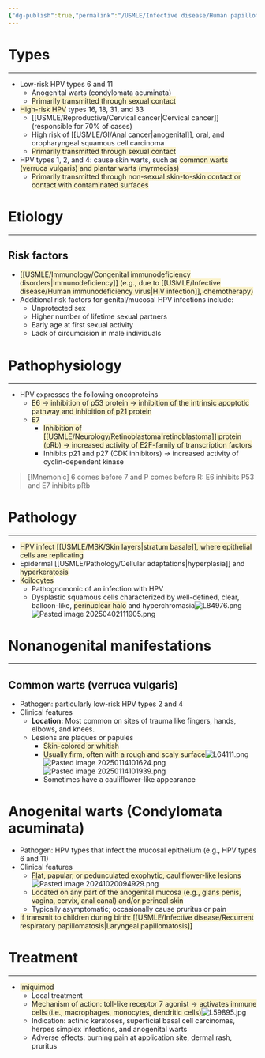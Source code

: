 ```yaml
---
{"dg-publish":true,"permalink":"/USMLE/Infective disease/Human papillomavirus infection/","tags":["t2"]}
---
```


# Types
---
- Low-risk HPV types 6 and 11
	- Anogenital warts (condylomata acuminata)
	- <span style="background:rgba(240, 200, 0, 0.2)">Primarily transmitted through sexual contact</span>
- <span style="background:rgba(240, 200, 0, 0.2)">High-risk HPV</span> types 16, 18, 31, and 33
	- [[USMLE/Reproductive/Cervical cancer\|Cervical cancer]] (responsible for 70% of cases) 
	- High risk of [[USMLE/GI/Anal cancer\|anogenital]], oral, and oropharyngeal squamous cell carcinoma
	- <span style="background:rgba(240, 200, 0, 0.2)">Primarily transmitted through sexual contact</span>
- HPV types 1, 2, and 4: cause skin warts, such as <span style="background:rgba(240, 200, 0, 0.2)">common warts (verruca vulgaris) and plantar warts (myrmecias)</span>
	- <span style="background:rgba(240, 200, 0, 0.2)">Primarily transmitted through non-sexual skin-to-skin contact or contact with contaminated surfaces</span>
# Etiology
---
## Risk factors
- <span style="background:rgba(240, 200, 0, 0.2)">[[USMLE/Immunology/Congenital immunodeficiency disorders\|Immunodeficiency]] (e.g., due to [[USMLE/Infective disease/Human immunodeficiency virus\|HIV infection]], chemotherapy)</span>
- Additional risk factors for genital/mucosal HPV infections include:
	- Unprotected sex
	- Higher number of lifetime sexual partners
	- Early age at first sexual activity
	- Lack of circumcision in male individuals
# Pathophysiology
---
- HPV expresses the following oncoproteins
	- <span style="background:rgba(240, 200, 0, 0.2)">E6 → inhibition of p53 protein → inhibition of the intrinsic apoptotic pathway and inhibition of p21 protein</span>
	- <span style="background:rgba(240, 200, 0, 0.2)">E7</span>
		- <span style="background:rgba(240, 200, 0, 0.2)">Inhibition of [[USMLE/Neurology/Retinoblastoma\|retinoblastoma]] protein (pRb) → increased activity of E2F-family of transcription factors</span>
		- Inhibits p21 and p27 (CDK inhibitors) → increased activity of cyclin-dependent kinase

>[!Mnemonic] 
>6 comes before 7 and P comes before R: E6 inhibits P53 and E7 inhibits pRb

# Pathology
---
- <span style="background:rgba(240, 200, 0, 0.2)">HPV infect [[USMLE/MSK/Skin layers\|stratum basale]], where epithelial cells are replicating</span>
- Epidermal [[USMLE/Pathology/Cellular adaptations\|hyperplasia]] and <span style="background:rgba(240, 200, 0, 0.2)">hyperkeratosis</span>
- <span style="background:rgba(240, 200, 0, 0.2)">Koilocytes</span> 
	- Pathognomonic of an infection with HPV
	- Dysplastic squamous cells characterized by well-defined, clear, balloon-like, <span style="background:rgba(240, 200, 0, 0.2)">perinuclear halo</span> and hyperchromasia![L84976.png](/img/user/appendix/L84976.png)![Pasted image 20250402111905.png](/img/user/appendix/Pasted%20image%2020250402111905.png)
# Nonanogenital manifestations
---
## Common warts (verruca vulgaris)
- Pathogen: particularly low-risk HPV types 2 and 4
- Clinical features
	- **Location:** Most common on sites of trauma like fingers, hands, elbows, and knees.
	- Lesions are plaques or papules 
		- <span style="background:rgba(240, 200, 0, 0.2)">Skin-colored or whitish</span>
		- <span style="background:rgba(240, 200, 0, 0.2)">Usually firm, often with a rough and scaly surface</span>![L64111.png](/img/user/appendix/L64111.png)![Pasted image 20250114101624.png](/img/user/appendix/Pasted%20image%2020250114101624.png)![Pasted image 20250114101939.png](/img/user/appendix/Pasted%20image%2020250114101939.png)
		- Sometimes have a cauliflower-like appearance
# Anogenital warts (Condylomata acuminata)
- Pathogen: HPV types that infect the mucosal epithelium (e.g., HPV types 6 and 11)
- Clinical features
	- <span style="background:rgba(240, 200, 0, 0.2)">Flat, papular, or pedunculated exophytic, cauliflower-like lesions</span> ![Pasted image 20241020094929.png](/img/user/appendix/Pasted%20image%2020241020094929.png)
	- <span style="background:rgba(240, 200, 0, 0.2)">Located on any part of the anogenital mucosa (e.g., glans penis, vagina, cervix, anal canal) and/or perineal skin</span>
	- Typically asymptomatic; occasionally cause pruritus or pain
- <span style="background:rgba(240, 200, 0, 0.2)">If transmit to children during birth: [[USMLE/Infective disease/Recurrent respiratory papillomatosis\|Laryngeal papillomatosis]]</span>
# Treatment
---
- <span style="background:rgba(240, 200, 0, 0.2)">Imiquimod</span>
	- Local treatment
	- <span style="background:rgba(240, 200, 0, 0.2)">Mechanism of action: toll-like receptor 7 agonist → activates immune cells (i.e., macrophages, monocytes, dendritic cells)</span>![L59895.jpg](/img/user/appendix/L59895.jpg)
	- Indication: actinic keratoses, superficial basal cell carcinomas, herpes simplex infections, and anogenital warts
	- Adverse effects: burning pain at application site, dermal rash, pruritus

